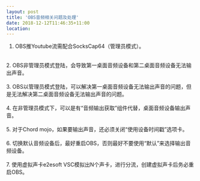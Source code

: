 ```yaml
---
layout: post
title: 'OBS音频相关问题及处理'
date: 2018-12-12T11:46:35+11:00
location: 
---
```



1. OBS推Youtube流需配合SocksCap64（管理员模式）。<br />
<br />
2. OBS非管理员模式登陆，会导致第一桌面音频设备和第二桌面音频设备无法输出声音。<br />
<br />
3. OBS以管理员模式登陆，可以解决第一桌面音频设备无法输出声音的问题，但是无法解决第二桌面音频设备无法输出声音的问题。<br />
<br />
4. 在非管理员模式下，可以是有“音频输出获取”组件代替，桌面音频设备输出声音。<br />
<br />
5. 对于Chord mojo，如果要输出声音，还必须关闭“使用设备时间戳”选项卡。<br />
<br />
6. 切换默认音频设备后，最好重启OBS，否则最好不要使用“默认”来选择输出音频设备。<br />
<br />
7. 使用虚拟声卡e2esoft VSC模拟出N个声卡，进行分流，创建虚拟声卡后务必重启OBS。